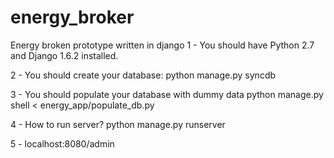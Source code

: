 energy_broker
=============

Energy broken prototype written in django
1 - You should have Python 2.7 and Django 1.6.2 installed. 

2 - You should create your database:
python manage.py syncdb

3 - You should populate your database with dummy data
python manage.py shell < energy_app/populate_db.py 

4 - How to run server?
python manage.py runserver

5 - localhost:8080/admin